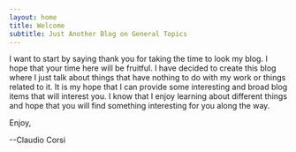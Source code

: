 ```yaml
---
layout: home
title: Welcome
subtitle: Just Another Blog on General Topics
---
```


I want to start by saying thank you for taking the time to look my blog.  I hope that your time here will be fruitful.
I have decided to create this blog where I just talk about things that have nothing to do with my work or things related
to it.  It is my hope that I can provide some interesting and broad blog items that will interest you.  I know that I
enjoy learning about different things and hope that you will find something interesting for you along the way.

Enjoy,

--Claudio Corsi

